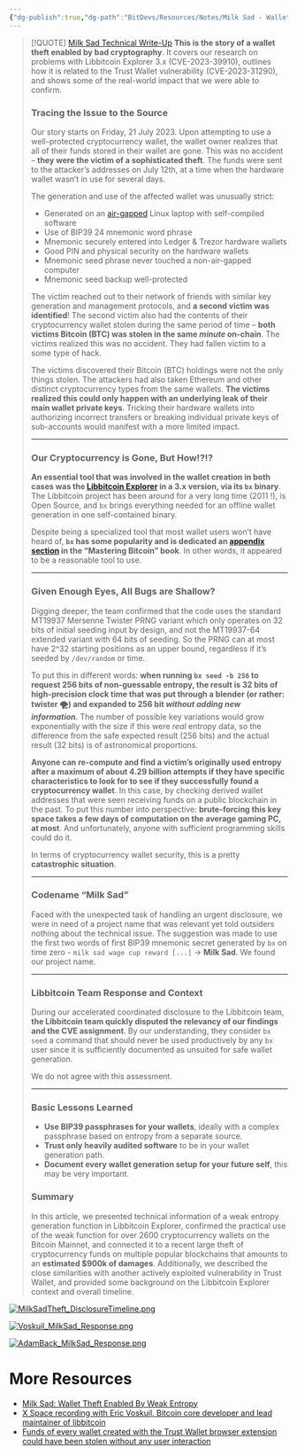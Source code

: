 ```yaml
---
{"dg-publish":true,"dg-path":"BitDevs/Resources/Notes/Milk Sad - Wallet Theft Enabled By Weak Entropy.md","permalink":"/bit-devs/resources/notes/milk-sad-wallet-theft-enabled-by-weak-entropy/","title":"Milk Sad - Wallet Theft Enabled By Weak Entropy","tags":["bitdevs, socratic-25, bitcoin, lightning, ai, fedimint, nostr"],"noteIcon":"3","created":"2023-08-20T09:56:05.217-10:00","updated":"2023-08-20T11:14:12.745-10:00"}
---
```




> [!QUOTE] [Milk Sad Technical Write-Up](https://milksad.info/disclosure.html)
> **This is the story of a wallet theft enabled by bad cryptography**. It covers our research on problems with Libbitcoin Explorer 3.x (CVE-2023-39910), outlines how it is related to the Trust Wallet vulnerability (CVE-2023-31290), and shows some of the real-world impact that we were able to confirm.
>
> ### Tracing the Issue to the Source
> 
> Our story starts on Friday, 21 July 2023. Upon attempting to use a well-protected cryptocurrency wallet, the wallet owner realizes that all of their funds stored in their wallet are gone. This was no accident – **they were the victim of a sophisticated theft**. The funds were sent to the attacker’s addresses on July 12th, at a time when the hardware wallet wasn’t in use for several days.
> 
> The generation and use of the affected wallet was unusually strict:
> - Generated on an [air-gapped](https://en.wikipedia.org/wiki/Air_gap_(networking)) Linux laptop with self-compiled software
> - Use of BIP39 24 mnemonic word phrase
> - Mnemonic securely entered into Ledger & Trezor hardware wallets
> - Good PIN and physical security on the hardware wallets
> - Mnemonic seed phrase never touched a non-air-gapped computer
> - Mnemonic seed backup well-protected
> 
> The victim reached out to their network of friends with similar key generation and management protocols, and **a second victim was identified**! The second victim also had the contents of their cryptocurrency wallet stolen during the same period of time – **both victims Bitcoin (BTC) was stolen in the same _minute_ on-chain**. The victims realized this was no accident. They had fallen victim to a some type of hack.
> 
> The victims discovered their Bitcoin (BTC) holdings were not the only things stolen. The attackers had also taken Ethereum and other distinct cryptocurrency types from the same wallets. **The victims realized this could only happen with an underlying leak of their main wallet private keys**. Tricking their hardware wallets into authorizing incorrect transfers or breaking individual private keys of sub-accounts would manifest with a more limited impact.
> 
> ---
> 
> ### Our Cryptocurrency is Gone, But How!?!?
> 
> **An essential tool that was involved in the wallet creation in both cases was the [Libbitcoin Explorer](https://github.com/libbitcoin/libbitcoin-explorer/tree/version3) in a 3.x version, via its `bx` binary**. The Libbitcoin project has been around for a very long time (2011 !), is Open Source, and `bx` brings everything needed for an offline wallet generation in one self-contained binary.
> 
> Despite being a specialized tool that most wallet users won’t have heard of, **`bx` has some popularity and is dedicated an [appendix section](https://github.com/bitcoinbook/bitcoinbook/blob/97df56f77c06813b1e028b5b1f2dbc036f27b1fc/appdx-bx.asciidoc) in the “Mastering Bitcoin” book**. In other words, it appeared to be a reasonable tool to use.
> 
> ---
> 
> ### Given Enough Eyes, All Bugs are Shallow?
> 
> Digging deeper, the team confirmed that the code uses the standard MT19937 Mersenne Twister PRNG variant which only operates on 32 bits of initial seeding input by design, and not the MT19937-64 extended variant with 64 bits of seeding. So the PRNG can at most have 2^32 starting positions as an upper bound, regardless if it’s seeded by `/dev/random` or time.
> 
> To put this in different words: **when running `bx seed -b 256` to request 256 bits of non-guessable entropy, the result is 32 bits of high-precision clock time that was put through a blender (or rather: twister 🌪️) and expanded to 256 bit *without adding new information***. The number of possible key variations would grow exponentially with the size if this were _real_ entropy data, so the difference from the safe expected result (256 bits) and the actual result (32 bits) is of astronomical proportions.
> 
> **Anyone can re-compute and find a victim’s originally used entropy after a maximum of about 4.29 billion attempts if they have specific characteristics to look for to see if they successfully found a cryptocurrency wallet**. In this case, by checking derived wallet addresses that were seen receiving funds on a public blockchain in the past. To put this number into perspective: **brute-forcing this key space takes a few days of computation on the average gaming PC, at most**. And unfortunately, anyone with sufficient programming skills could do it.
> 
> In terms of cryptocurrency wallet security, this is a pretty **catastrophic situation**.
> 
> ---
> 
> ### Codename “Milk Sad”
> 
> Faced with the unexpected task of handling an urgent disclosure, we were in need of a project name that was relevant yet told outsiders nothing about the technical issue. The suggestion was made to use the first two words of first BIP39 mnemonic secret generated by `bx` on time zero - `milk sad wage cup reward [...]` -> **Milk Sad**. We found our project name.
> 
> ---
> 
> ### Libbitcoin Team Response and Context
> 
> During our accelerated coordinated disclosure to the Libbitcoin team, **the Libbitcoin team quickly disputed the relevancy of our findings and the CVE assignment**. By our understanding, they consider `bx seed` a command that should never be used productively by any `bx` user since it is sufficiently documented as unsuited for safe wallet generation.
> 
> We do not agree with this assessment.
> 
> ---
> 
> ### Basic Lessons Learned
> 
> - **Use BIP39 passphrases for your wallets**, ideally with a complex passphrase based on entropy from a separate source.
> - **Trust only heavily audited software** to be in your wallet generation path.
> - **Document every wallet generation setup for your future self**, this may be very important.
> 
> ### Summary
> 
> In this article, we presented technical information of a weak entropy generation function in Libbitcoin Explorer, confirmed the practical use of the weak function for over 2600 cryptocurrency wallets on the Bitcoin Mainnet, and connected it to a recent large theft of cryptocurrency funds on multiple popular blockchains that amounts to an **estimated $900k of damages**. Additionally, we described the close similarities with another actively exploited vulnerability in Trust Wallet, and provided some background on the Libbitcoin Explorer context and overall timeline.

[![MilkSadTheft_DisclosureTimeline.png](/img/user/para/artifacts/MilkSadTheft_DisclosureTimeline.png)](https://milksad.info/disclosure.html#basic-timeline-of-thefts-and-our-disclosure)

[![Voskuil_MilkSad_Response.png](/img/user/para/artifacts/Voskuil_MilkSad_Response.png)](https://twitter.com/evoskuil/status/1688657656620167169?s=20)

[![AdamBack_MilkSad_Response.png](/img/user/para/artifacts/AdamBack_MilkSad_Response.png)](https://twitter.com/adam3us/status/1689051705504153600?s=20)

# More Resources
- [Milk Sad: Wallet Theft Enabled By Weak Entropy](https://www.nobsbitcoin.com/milk-sad-vulnerability-disclosure/)
- [X Space recording with Eric Voskuil, Bitcoin core developer and lead maintainer of libbitcoin](https://twitter.com/i/spaces/1vOxwMrpXDdGB)
- [Funds of every wallet created with the Trust Wallet browser extension could have been stolen without any user interaction](https://blog.ledger.com/Funds-of-every-wallet-created-with-the-Trust-Wallet-browser-extension-could-have-been-stolen/)